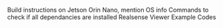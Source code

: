 Build instructions on Jetson Orin Nano, mention OS info
Commands to check if all dependancies are installed
Realsense Viewer 
Example Codes
